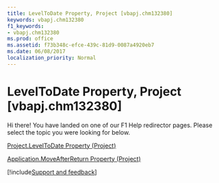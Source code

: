 ```yaml
---
title: LevelToDate Property, Project [vbapj.chm132380]
keywords: vbapj.chm132380
f1_keywords:
- vbapj.chm132380
ms.prod: office
ms.assetid: f73b348c-efce-439c-81d9-0087a4920eb7
ms.date: 06/08/2017
localization_priority: Normal
---
```



# LevelToDate Property, Project [vbapj.chm132380]

Hi there! You have landed on one of our F1 Help redirector pages. Please select the topic you were looking for below.

[Project.LevelToDate Property (Project)](http://msdn.microsoft.com/library/b697db71-8f8e-9caf-345c-59899f4024a3%28Office.15%29.aspx)

[Application.MoveAfterReturn Property (Project)](http://msdn.microsoft.com/library/03bfce40-c863-a29b-da19-e4c2523265ff%28Office.15%29.aspx)

[!include[Support and feedback](~/includes/feedback-boilerplate.md)]